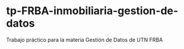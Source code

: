 # tp-FRBA-inmobiliaria-gestion-de-datos
Trabajo práctico para la materia Gestión de Datos de UTN FRBA
